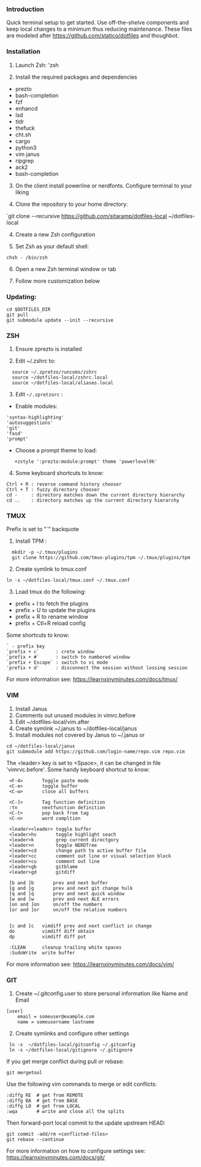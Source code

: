 ### Introduction

Quick terminal setup to get started.
Use off-the-shelve components and keep local changes to a minimum thus reducing maintenance.
These files are modeled after https://github.com/statico/dotfiles and thoughbot.

### Installation

1. Launch Zsh:
'zsh

2. Install the  required packages and dependencies
 - prezto
 - bash-completion
 - fzf
 - enhancd
 - lsd
 - tldr
 - thefuck
 - cht.sh
 - cargo
 - python3
 - vim janus
 - ripgrep
 - ack2
 - bash-completion

3. On the client install powerline or nerdfonts. Configure terminal to
   your liking

4. Clone the repository to your home directory:

`git clone --recursive https://github.com/sitaramp/dotfiles-local ~/dotfiles-local

4. Create a new Zsh configuration

5. Set Zsh as your default shell:
```
chsh - /bin/zsh
```
6. Open a new Zsh terminal window or tab

7. Follow more customization below

### Updating:

```
cd $DOTFILES_DIR
git pull
git submodule update --init --recursive
```

### ZSH

1. Ensure zprezto is installed

2. Edit ~/.zshrc to:

```
  source ~/.zpretzo/runcoms/zshrc
  source ~/dotfiles-local/zshrc.local
  source ~/dotfiles-local/aliases.local
```

3. Edit `~/.zpretzorc` :

  - Enable modules:
```
'syntax-highlighting'
'autosuggestions'
'git'
'fasd'
'prompt'
```
  - Choose a prompt theme to load:

```
   +zstyle ':prezto:module:prompt' theme 'powerlevel9k'
```
4. Some keyboard shortcuts to know:
```
Ctrl + R : reverse command history chooser
Ctrl + T : fuzzy directory chooser
cd -     : directory matches down the current directory hierarchy
cd ..    : directory matches up the current directory hierarchy
```

### TMUX

Prefix is set to "`" backquote
1. Install TPM :
```
  mkdir -p ~/.tmux/plugins
  git clone https://github.com/tmux-plugins/tpm ~/.tmux/plugins/tpm
```
2. Create symlink to tmux.conf
```
ln -s ~/dotfiles-local/tmux.conf ~/.tmux.conf
```
3. Load tmux do the following:
 - prefix + I to fetch the plugins
 - prefix + U to update the plugins
 - prefix + R to rename window
 - prefix + Ctl+R  reload config

Some shortcuts to know:
```
` - prefix key
`prefix + c`      : crete window
`prefix + #`      : switch to numbered window
`prefix + Escape` : switch to vi mode
'prefix + d'      : disconnect the session without lossing session
```
For more information see: https://learnxinyminutes.com/docs/tmux/

### VIM

1. Install Janus
2. Comments out unused modules in vimrc.before
3. Edit ~/dotfiles-local/vim.after
4. Create symlink ~/.janus to ~/dotfiles-local/janus
5. Install modules not covered by Janus to ~/.janus or
```
cd ~/dotfiles-local/janus
git submodule add https://github.com/login-name/repo.vim repo.vim
```
The \<leader> key is set to \<Space>, it can be changed in file 'vimrvc.before'.
Some handy keyboard shortcut to know:
```
 <F-4>       Toggle paste mode
 <C-e>       toggle buffer
 <C-w>       close all buffers

 <C-]>       Tag function definition
 :tn         nextfunction definition
 <C-t>       pop back from tag
 <C-n>       word compltion
 
 <leader><leader> toggle buffer
 <leader>hs       toggle highlight seach
 <leader>k        grep current directgory
 <leader>n        toggle NERDTree
 <leader>cd       change path to active buffer file
 <leader>cc       comment out line or visual selection block
 <leader>cu       comment out line
 <leader>gb       gitblame
 <leader>gd       gitdiff
 
 [b and ]b       prev and next buffer
 [g and ]g       prev and next git change hulk
 [q and ]q       prev and next quick window
 [w and ]w       prev and next ALE errors
 [on and ]on     on/off the numbers
 [or and ]or     on/off the relative numbers
 
 
 [c and ]c   vimdiff prev and next conflict in change
 do          vimdiff diff obtain
 dp          vimdiff diff put
 
 :CLEAN      cleanup trailing white spaces
 :SudoWrite  write buffer
```
For more information see: https://learnxinyminutes.com/docs/vim/

### GIT

1. Create  ~/.gitconfig.user to store personal information like Name and Email
```
[user]
    email = someuser@example.com
    name = someusername lastname
```
2. Create symlinks and configure other settings

```
 ln -s  ~/dotfiles-local/gitconfig ~/.gitconfig
 ln -s ~/dotfiles-local/gitignore ~/.gitignore
```
If you get merge conflict during pull or rebase:
```
git mergetool
```
Use the following vim commands to merge or edit conflicts:
```
:diffg RE  # get from REMOTE
:diffg BA  # get from BASE
:diffg LO  # get from LOCAL
:wqa       # write and close all the splits
```
Then forward-port local commit to the update upstream HEAD:
```
git commit -add/rm <conflicted-files>
git rebase --continue
```
For more information on how to configure settings see: https://learnxinyminutes.com/docs/git/
